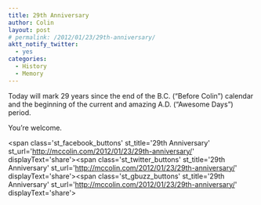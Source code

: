 ```yaml
---
title: 29th Anniversary
author: Colin
layout: post
# permalink: /2012/01/23/29th-anniversary/
aktt_notify_twitter:
  - yes
categories:
  - History
  - Memory
---
```

Today will mark 29 years since the end of the B.C. (&#8220;Before Colin&#8221;) calendar and the beginning of the current and amazing A.D. (&#8220;Awesome Days&#8221;) period.

You&#8217;re welcome.

<span class='st\_facebook\_buttons' st\_title='29th Anniversary' st\_url='http://mccolin.com/2012/01/23/29th-anniversary/' displayText='share'></span><span class='st\_twitter\_buttons' st\_title='29th Anniversary' st\_url='http://mccolin.com/2012/01/23/29th-anniversary/' displayText='share'></span><span class='st\_gbuzz\_buttons' st\_title='29th Anniversary' st\_url='http://mccolin.com/2012/01/23/29th-anniversary/' displayText='share'></span>